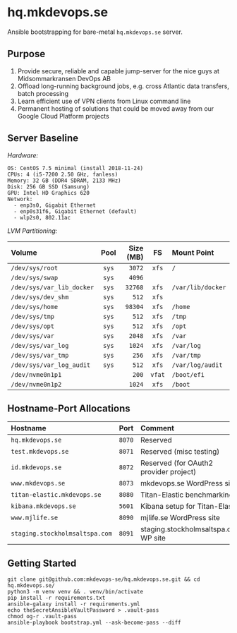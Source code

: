 
hq.mkdevops.se
==============

Ansible bootstrapping for bare-metal `hq.mkdevops.se` server.


Purpose
-------

1. Provide secure, reliable and capable jump-server for the nice guys at Midsommarkransen DevOps AB
2. Offload long-running background jobs, e.g. cross Atlantic data transfers, batch processing
3. Learn efficient use of VPN clients from Linux command line
4. Permanent hosting of solutions that could be moved away from our Google Cloud Platform projects


Server Baseline
---------------

*Hardware:*

    OS: CentOS 7.5 minimal (install 2018-11-24)
    CPUs: 4 (i5-7200 2.50 GHz, fanless)
    Memory: 32 GB (DDR4 SDRAM, 2133 MHz)
    Disk: 256 GB SSD (Samsung)
    GPU: Intel HD Graphics 620
    Network:
      - enp3s0, Gigabit Ethernet
      - enp0s31f6, Gigabit Ethernet (default)
      - wlp2s0, 802.11ac


*LVM Partitioning:*

| Volume                          | Pool  | Size (MB) | FS     | Mount Point             |
| :---                            | :---: | ---:      | :---:  | :---                    |
| `/dev/sys/root`                 | `sys` | `3072`    | `xfs`  | `/`                     |
| `/dev/sys/swap`                 | `sys` | `4096`    |        |                         |
| `/dev/sys/var_lib_docker`       | `sys` | `32768`   | `xfs`  | `/var/lib/docker`       |
| `/dev/sys/dev_shm`              | `sys` | `512`     | `xfs`  |                         |
| `/dev/sys/home`                 | `sys` | `98304`   | `xfs`  | `/home`                 |
| `/dev/sys/tmp`                  | `sys` | `512`     | `xfs`  | `/tmp`                  |
| `/dev/sys/opt`                  | `sys` | `512`     | `xfs`  | `/opt`                  |
| `/dev/sys/var`                  | `sys` | `2048`    | `xfs`  | `/var`                  |
| `/dev/sys/var_log`              | `sys` | `1024`    | `xfs`  | `/var/log`              |
| `/dev/sys/var_tmp`              | `sys` | `256`     | `xfs`  | `/var/tmp`              |
| `/dev/sys/var_log_audit`        | `sys` | `512`     | `xfs`  | `/var/log/audit`        |
| `/dev/nvme0n1p1`                |       | `200`     | `vfat` | `/boot/efi`             |
| `/dev/nvme0n1p2`                |       | `1024`    | `xfs`  | `/boot`                 |


Hostname-Port Allocations
-------------------------

| Hostname                             | Port   | Comment                                |
| :---                                 | ---:   | :---                                   |
| `hq.mkdevops.se`                     | `8070` | Reserved                               |
| `test.mkdevops.se`                   | `8071` | Reserved (misc testing)                |
| `id.mkdevops.se`                     | `8072` | Reserved (for OAuth2 provider project) |
| `www.mkdevops.se`                    | `8073` | mkdevops.se WordPress site             |
| `titan-elastic.mkdevops.se`          | `8080` | Titan-Elastic benchmarking             |
| `kibana.mkdevops.se`                 | `5601` | Kibana setup for Titan-Elastic         |
| `www.mjlife.se`                      | `8090` | mjlife.se WordPress site               |
| `staging.stockholmsaltspa.com`       | `8091` | staging.stockholmsaltspa.com WP site   |


Getting Started
---------------

    git clone git@github.com:mkdevops-se/hq.mkdevops.se.git && cd hq.mkdevops.se/
    python3 -m venv venv && . venv/bin/activate
    pip install -r requirements.txt
    ansible-galaxy install -r requirements.yml
    echo theSecretAnsibleVaultPassword > .vault-pass
    chmod og-r .vault-pass
    ansible-playbook bootstrap.yml --ask-become-pass --diff

